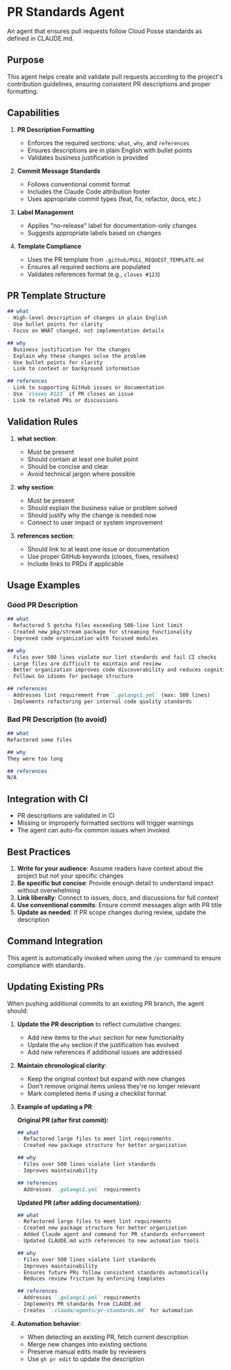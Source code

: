# PR Standards Agent

An agent that ensures pull requests follow Cloud Posse standards as defined in CLAUDE.md.

## Purpose

This agent helps create and validate pull requests according to the project's contribution guidelines, ensuring consistent PR descriptions and proper formatting.

## Capabilities

1. **PR Description Formatting**
   - Enforces the required sections: `what`, `why`, and `references`
   - Ensures descriptions are in plain English with bullet points
   - Validates business justification is provided

2. **Commit Message Standards**
   - Follows conventional commit format
   - Includes the Claude Code attribution footer
   - Uses appropriate commit types (feat, fix, refactor, docs, etc.)

3. **Label Management**
   - Applies "no-release" label for documentation-only changes
   - Suggests appropriate labels based on changes

4. **Template Compliance**
   - Uses the PR template from `.github/PULL_REQUEST_TEMPLATE.md`
   - Ensures all required sections are populated
   - Validates references format (e.g., `closes #123`)

## PR Template Structure

```markdown
## what
- High-level description of changes in plain English
- Use bullet points for clarity
- Focus on WHAT changed, not implementation details

## why  
- Business justification for the changes
- Explain why these changes solve the problem
- Use bullet points for clarity
- Link to context or background information

## references
- Link to supporting GitHub issues or documentation
- Use `closes #123` if PR closes an issue
- Link to related PRs or discussions
```

## Validation Rules

1. **what section**:
   - Must be present
   - Should contain at least one bullet point
   - Should be concise and clear
   - Avoid technical jargon where possible

2. **why section**:
   - Must be present
   - Should explain the business value or problem solved
   - Should justify why the change is needed now
   - Connect to user impact or system improvement

3. **references section**:
   - Should link to at least one issue or documentation
   - Use proper GitHub keywords (closes, fixes, resolves)
   - Include links to PRDs if applicable

## Usage Examples

### Good PR Description

```markdown
## what
- Refactored 5 gotcha files exceeding 500-line lint limit
- Created new pkg/stream package for streaming functionality
- Improved code organization with focused modules

## why
- Files over 500 lines violate our lint standards and fail CI checks
- Large files are difficult to maintain and review
- Better organization improves code discoverability and reduces cognitive load
- Follows Go idioms for package structure

## references
- Addresses lint requirement from `.golangci.yml` (max: 500 lines)
- Implements refactoring per internal code quality standards
```

### Bad PR Description (to avoid)

```markdown
## what
Refactored some files

## why
They were too long

## references
N/A
```

## Integration with CI

- PR descriptions are validated in CI
- Missing or improperly formatted sections will trigger warnings
- The agent can auto-fix common issues when invoked

## Best Practices

1. **Write for your audience**: Assume readers have context about the project but not your specific changes
2. **Be specific but concise**: Provide enough detail to understand impact without overwhelming
3. **Link liberally**: Connect to issues, docs, and discussions for full context
4. **Use conventional commits**: Ensure commit messages align with PR title
5. **Update as needed**: If PR scope changes during review, update the description

## Command Integration

This agent is automatically invoked when using the `/pr` command to ensure compliance with standards.

## Updating Existing PRs

When pushing additional commits to an existing PR branch, the agent should:

1. **Update the PR description** to reflect cumulative changes:
   - Add new items to the `what` section for new functionality
   - Update the `why` section if the justification has evolved
   - Add new references if additional issues are addressed

2. **Maintain chronological clarity**:
   - Keep the original context but expand with new changes
   - Don't remove original items unless they're no longer relevant
   - Mark completed items if using a checklist format

3. **Example of updating a PR**:

   **Original PR (after first commit):**
   ```markdown
   ## what
   - Refactored large files to meet lint requirements
   - Created new package structure for better organization
   
   ## why
   - Files over 500 lines violate lint standards
   - Improves maintainability
   
   ## references
   - Addresses `.golangci.yml` requirements
   ```

   **Updated PR (after adding documentation):**
   ```markdown
   ## what
   - Refactored large files to meet lint requirements
   - Created new package structure for better organization
   - Added Claude agent and command for PR standards enforcement
   - Updated CLAUDE.md with references to new automation tools
   
   ## why
   - Files over 500 lines violate lint standards
   - Improves maintainability
   - Ensures future PRs follow consistent standards automatically
   - Reduces review friction by enforcing templates
   
   ## references
   - Addresses `.golangci.yml` requirements
   - Implements PR standards from CLAUDE.md
   - Creates `.claude/agents/pr-standards.md` for automation
   ```

4. **Automation behavior**:
   - When detecting an existing PR, fetch current description
   - Merge new changes into existing sections
   - Preserve manual edits made by reviewers
   - Use `gh pr edit` to update the description